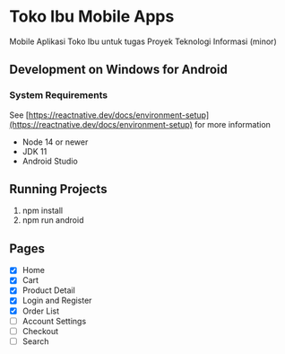 # Toko Ibu Mobile Apps
Mobile Aplikasi Toko Ibu untuk tugas Proyek Teknologi Informasi (minor)

## Development on Windows for Android
### System Requirements
See [https://reactnative.dev/docs/environment-setup](https://reactnative.dev/docs/environment-setup) for more information
- Node 14 or newer
- JDK 11
- Android Studio

## Running Projects
1. npm install
2. npm run android

## Pages
- [x] Home
- [x] Cart
- [x] Product Detail
- [x] Login and Register
- [x] Order List
- [ ] Account Settings
- [ ] Checkout
- [ ] Search